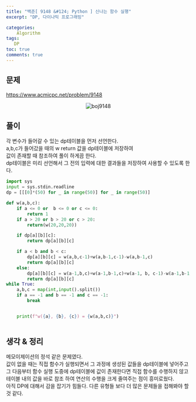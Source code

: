 ```yaml
---
title: "백준[ 9148 &#124; Python ] 신나는 함수 실행"
excerpt: "DP, 다이나믹 프로그래밍"

categories:
    Algorithm
tags:
   DP
toc: true
comments: true
---
```

## 문제  
<https://www.acmicpc.net/problem/9148>
<p align = "center"><img alt = "boj9148" src = "../../assets/images/boj/9148.png"></p>  

## 풀이  
각 변수가 들어갈 수 있는 dp테이블을 먼저 선언한다.  
a,b,c가 들어갔을 때의 w return 값을 dp테이블에 저장하여  
값이 존재할 때 참조하여 풀이 하게끔 한다.  
dp테이블은 미리 선언해서 그 전의 입력에 대한 결과들을 저장하여 사용할 수 있도록 한다.  

```python  
import sys
input = sys.stdin.readline
dp = [[[0]*(50) for _ in range(50)] for _ in range(50)]

def w(a,b,c):
    if a <= 0 or  b <= 0 or c <= 0:
        return 1
    if a > 20 or b > 20 or c > 20:
        return(w(20,20,20))

    if dp[a][b][c]:
        return dp[a][b][c]

    if a < b and b < c:
        dp[a][b][c] = w(a,b,c-1)+w(a,b-1,c-1)-w(a,b-1,c)
        return dp[a][b][c]
    else:
        dp[a][b][c] = w(a-1,b,c)+w(a-1,b-1,c)+w(a-1, b, c-1)-w(a-1,b-1,c-1)
        return dp[a][b][c]
while True:
    a,b,c = map(int,input().split())
    if a == -1 and b == -1 and c == -1:
        break


    print(f"w({a}, {b}, {c}) = {w(a,b,c)}")
            
```  
## 생각 & 정리  
메모이제이션의 정석 같은 문제였다.  
값이 없을 때는 직접 함수가 실행되면서 그 과정에 생성된 값들을 dp테이블에 넣어주고  
그 다음부터 함수 실행 도중에 dp테이블에 값이 존재한다면 직접 함수를 수행하지 않고  
테이블 내의 값을 바로 참조 하여 연산의 수행을 크게 줄여주는 점이 흥미로웠다.  
아직 DP에 대해서 감을 잡기가 힘들다. 다른 유형들 보다 더 많은 문제들을 접해봐야 할 것 같다.